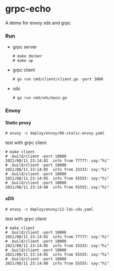 # grpc-echo


A demo for envoy xds and grpc

### Run

- grpc server
    
    ```
    # make docker
    # make up
    ```

- grpc client

    ```
    # go run cmd/client/client.go -port 3000 
    ```

- xds

    ```
    # go run cmd/xds/main.go
    ```

### Envoy

#### Static proxy

```
# envoy -c deploy/envoy/00-static-envoy.yaml
```

test with grpc client

```
# make client
# .build/client -port 10000
2021/08/11 23:14:02  info from 77777: say:"hi"
# .build/client -port 10000
2021/08/11 23:14:05  info from 33333: say:"hi"
# .build/client -port 10000
2021/08/11 23:14:05  info from 55555: say:"hi"
# .build/client -port 10000   
2021/08/11 23:14:08  info from 55555: say:"hi"
```

#### xDS

```
# envoy -c deploy/envoy/12-lds-cds.yaml
```

test with grpc client

```
# make client
# .build/client -port 10000
2021/08/11 23:14:02  info from 77777: say:"hi"
# .build/client -port 10000
2021/08/11 23:14:05  info from 33333: say:"hi"
# .build/client -port 10000
2021/08/11 23:14:05  info from 55555: say:"hi"
# .build/client -port 10000   
2021/08/11 23:14:08  info from 55555: say:"hi"
```